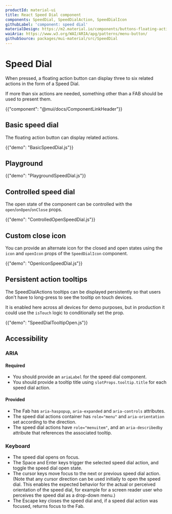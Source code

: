 ```yaml
---
productId: material-ui
title: React Speed Dial component
components: SpeedDial, SpeedDialAction, SpeedDialIcon
githubLabel: 'component: speed dial'
materialDesign: https://m2.material.io/components/buttons-floating-action-button#types-of-transitions
waiAria: https://www.w3.org/WAI/ARIA/apg/patterns/menu-button/
githubSource: packages/mui-material/src/SpeedDial
---
```


# Speed Dial

<p class="description">When pressed, a floating action button can display three to six related actions in the form of a Speed Dial.</p>

If more than six actions are needed, something other than a FAB should be used to present them.

{{"component": "@mui/docs/ComponentLinkHeader"}}

## Basic speed dial

The floating action button can display related actions.

{{"demo": "BasicSpeedDial.js"}}

## Playground

{{"demo": "PlaygroundSpeedDial.js"}}

## Controlled speed dial

The open state of the component can be controlled with the `open`/`onOpen`/`onClose` props.

{{"demo": "ControlledOpenSpeedDial.js"}}

## Custom close icon

You can provide an alternate icon for the closed and open states using the `icon` and `openIcon` props
of the `SpeedDialIcon` component.

{{"demo": "OpenIconSpeedDial.js"}}

## Persistent action tooltips

The SpeedDialActions tooltips can be displayed persistently so that users don't have to long-press to see the tooltip on touch devices.

It is enabled here across all devices for demo purposes, but in production it could use the `isTouch` logic to conditionally set the prop.

{{"demo": "SpeedDialTooltipOpen.js"}}

## Accessibility

### ARIA

#### Required

- You should provide an `ariaLabel` for the speed dial component.
- You should provide a tooltip title using `slotProps.tooltip.title` for each speed dial action.

#### Provided

- The Fab has `aria-haspopup`, `aria-expanded` and `aria-controls` attributes.
- The speed dial actions container has `role="menu"` and `aria-orientation` set according to the direction.
- The speed dial actions have `role="menuitem"`, and an `aria-describedby` attribute that references the associated tooltip.

### Keyboard

- The speed dial opens on focus.
- The Space and Enter keys trigger the selected speed dial action, and toggle the speed dial open state.
- The cursor keys move focus to the next or previous speed dial action. (Note that any cursor direction can be used initially to open the speed dial. This enables the expected behavior for the actual or perceived orientation of the speed dial, for example for a screen reader user who perceives the speed dial as a drop-down menu.)
- The Escape key closes the speed dial and, if a speed dial action was focused, returns focus to the Fab.
